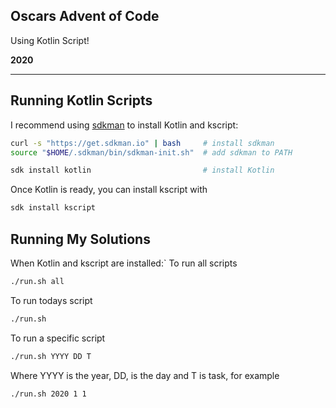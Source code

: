 Oscars Advent of Code
------------
Using Kotlin Script!

**2020**
******************

Running Kotlin Scripts
------------
I recommend using [sdkman](http://sdkman.io/install) to install Kotlin and kscript:
```bash
curl -s "https://get.sdkman.io" | bash     # install sdkman
source "$HOME/.sdkman/bin/sdkman-init.sh"  # add sdkman to PATH

sdk install kotlin                         # install Kotlin
```

Once Kotlin is ready, you can install kscript with
```bash
sdk install kscript
```

Running My Solutions
------------
When Kotlin and kscript are installed:`
To run all scripts
```bash
./run.sh all
```
To run todays script
```bash
./run.sh
```
To run a specific script
```bash
./run.sh YYYY DD T
```
Where YYYY is the year, DD, is the day and T is task, for example
```bash
./run.sh 2020 1 1
```
